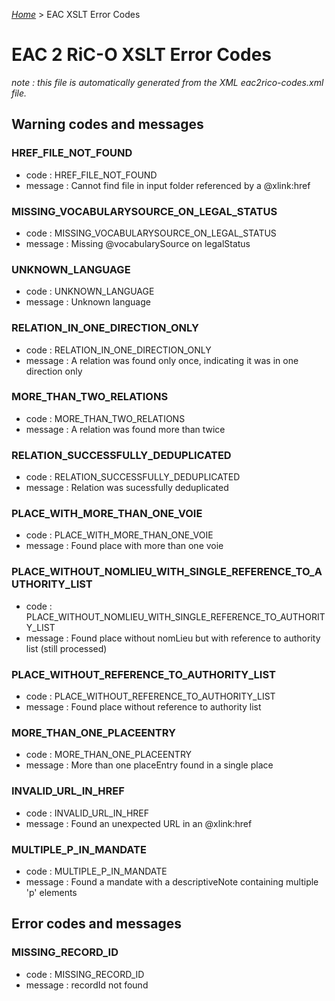[_Home_](index.html) > EAC XSLT Error Codes
# EAC 2 RiC-O XSLT Error Codes
_note : this file is automatically generated from the XML eac2rico-codes.xml file._


## Warning codes and messages
		
### HREF_FILE_NOT_FOUND
  - code : HREF_FILE_NOT_FOUND
  - message : Cannot find file in input folder referenced by a @xlink:href
### MISSING_VOCABULARYSOURCE_ON_LEGAL_STATUS
  - code : MISSING_VOCABULARYSOURCE_ON_LEGAL_STATUS
  - message : Missing @vocabularySource on legalStatus
### UNKNOWN_LANGUAGE
  - code : UNKNOWN_LANGUAGE
  - message : Unknown language
### RELATION_IN_ONE_DIRECTION_ONLY
  - code : RELATION_IN_ONE_DIRECTION_ONLY
  - message : A relation was found only once, indicating it was in one direction only
### MORE_THAN_TWO_RELATIONS
  - code : MORE_THAN_TWO_RELATIONS
  - message : A relation was found more than twice
### RELATION_SUCCESSFULLY_DEDUPLICATED
  - code : RELATION_SUCCESSFULLY_DEDUPLICATED
  - message : Relation was sucessfully deduplicated
### PLACE_WITH_MORE_THAN_ONE_VOIE
  - code : PLACE_WITH_MORE_THAN_ONE_VOIE
  - message : Found place with more than one voie
### PLACE_WITHOUT_NOMLIEU_WITH_SINGLE_REFERENCE_TO_AUTHORITY_LIST
  - code : PLACE_WITHOUT_NOMLIEU_WITH_SINGLE_REFERENCE_TO_AUTHORITY_LIST
  - message : Found place without nomLieu but with reference to authority list (still processed)
### PLACE_WITHOUT_REFERENCE_TO_AUTHORITY_LIST
  - code : PLACE_WITHOUT_REFERENCE_TO_AUTHORITY_LIST
  - message : Found place without reference to authority list
### MORE_THAN_ONE_PLACEENTRY
  - code : MORE_THAN_ONE_PLACEENTRY
  - message : More than one placeEntry found in a single place
### INVALID_URL_IN_HREF
  - code : INVALID_URL_IN_HREF
  - message : Found an unexpected URL in an @xlink:href
### MULTIPLE_P_IN_MANDATE
  - code : MULTIPLE_P_IN_MANDATE
  - message : Found a mandate with a descriptiveNote containing multiple 'p' elements
## Error codes and messages
		
### MISSING_RECORD_ID
  - code : MISSING_RECORD_ID
  - message : recordId not found